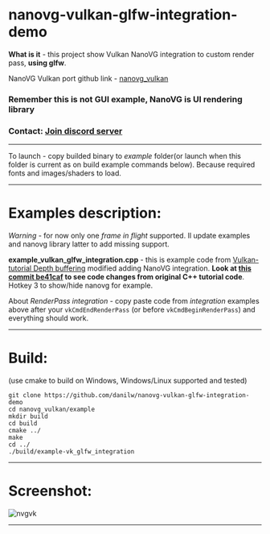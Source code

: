 # nanovg-vulkan-glfw-integration-demo

**What is it** - this project show Vulkan NanoVG integration to custom render pass, **using glfw**. 

NanoVG Vulkan port github link - [nanovg_vulkan](https://github.com/danilw/nanovg_vulkan)

### Remember this is not GUI example, NanoVG is UI rendering library

### Contact: [**Join discord server**](https://discord.gg/JKyqWgt)
___


To launch - copy builded binary to *example* folder(or launch when this folder is current as on build example commands below). Because required fonts and images/shaders to load.
___

# Examples description:

*Warning* - for now only one *frame in flight* supported. Il update examples and nanovg library latter to add missing support.

**example_vulkan_glfw_integration.cpp** - this is example code from [Vulkan-tutorial Depth buffering](https://vulkan-tutorial.com/Depth_buffering) modified adding NanoVG integration. **Look at [this commit be41caf](https://github.com/danilw/nanovg-vulkan-glfw-integration-demo/commit/be41caf8a1694b5943a33d7c638524294e8545a5) to see code changes from original C++ tutorial code**. Hotkey 3 to show/hide nanovg for example.

About *RenderPass integration* - copy paste code from *integration* examples above after your `vkCmdEndRenderPass` (or before `vkCmdBeginRenderPass`) and everything should work.
___

# Build:
(use cmake to build on Windows, Windows/Linux supported and tested)

```
git clone https://github.com/danilw/nanovg-vulkan-glfw-integration-demo
cd nanovg_vulkan/example
mkdir build
cd build
cmake ../
make
cd ../
./build/example-vk_glfw_integration
```
___

# Screenshot:

![nvgvk](https://danilw.github.io/GLSL-howto/vulkan_sh_launcher/nvg_integr_cpp.png)
___


